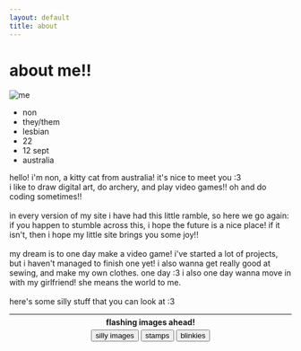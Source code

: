 ```yaml
---
layout: default
title: about
---
```

# about me!!

<div class="flex">
<div style="width: 100px">
    <img src="../assets/images/me.png" alt="me" style="max-width: 100px;">
    <ul class="ulnomargin">
        <li>non</li>
        <li>they/them</li>
        <li>lesbian</li>
        <li>22</li>
        <li>12 sept</li>
        <li>australia</li>
    </ul>
</div>
    <div style="flex-grow: 1;">
        hello! i'm non, a kitty cat from australia! it's nice to meet you :3
        <br>i like to draw digital art, do archery, and play video games!! oh and do coding sometimes!!
        <br><br>in every version of my site i have had this little ramble, so here we go again:
        <br>if you happen to stumble across this, i hope the future is a nice place! if it isn't, then i hope my little site brings you some joy!!
        <br><br>my dream is to one day make a video game! i've started a lot of projects, but i haven't managed to finish one yet! i also wanna get really good at sewing, and make my own clothes. one day :3 i also one day wanna move in with my girlfriend! she means the world to me.
        <br><br>here's some silly stuff that you can look at :3
    </div>
</div>

<hr style="margin-bottom: 5px;">
<div style="text-align: center; margin-bottom: 5px;"><b>flashing images ahead!</b></div>
<!-- edited from https://www.w3schools.com/w3css/w3css_tabulators.asp -->
<div style="text-align: center;">
    <button onclick="openTab('silly')">silly images</button>
    <button onclick="openTab('stamps')">stamps</button>
    <button onclick="openTab('blinkies')">blinkies</button>
</div> 

<div id="silly" class="tab" style="display:none">
  <h2>silly images that i really like</h2>
  <div class="smallimages">
  <img src="../assets/images/silly/fat.png" alt="i may be fat and a bitch"><img src="../assets/images/silly/turned_cat.jpeg" alt="turned into a cat today"><img src="../assets/images/silly/sayaka_poke.webp" alt="sayaka miki poking you"><img src="../assets/images/silly/boquet.jpeg" alt="cat holding a boquet, boquet boquet for my sweetie"><img src="../assets/images/silly/boobs.jpeg" alt="boobs are so inspiring"><img src="../assets/images/silly/kittystretch.gif" alt="kitty stretch"><img src="../assets/images/silly/rainforest.jpeg" alt="pubes lover i <3 rainforest pussy"><img src="../assets/images/silly/myetouy.png" alt="mye touy..."><img src="../assets/images/silly/rila.webp" alt="korilakkuma dancing"><img src="../assets/images/silly/havingfun.jpg" alt="having fun">
  </div>
</div>

<div id="stamps" class="tab" style="display:none">
  <h2>epic stamps</h2>
  linked to original creator!
  <br><a href="https://www.deviantart.com/woods-of-lynn/art/Wizard101-stamp-cause-476725366"><img src="../assets/images/stamps/wizard101.png" alt="wizard101"></a><!--next stamp--><a href="https://www.deviantart.com/woods-of-lynn/art/Life-Wizard-Stamp-Wizard101-562138594"><img src="../assets/images/stamps/lifewizard.png" alt="wizard101, life wizard"></a><!--next stamp--><a href="https://www.deviantart.com/ravij/art/FFXIV-Stamp-Miqo-te-Female-348846759"><img src="../assets/images/stamps/fmiqo.jpg" alt="ffxiv female miqo'te"></a><!--next stamp--><a href="https://www.deviantart.com/ravij/art/FFXIV-Stamp-Keepers-of-the-Moon-348998097"><img src="../assets/images/stamps/mooncat.gif" alt="ffxiv keeper of the moon"></a><!--next stamp--><a href="https://www.deviantart.com/radspyro/art/Spyro-2-Gateway-to-Glimmer-Stamp-405626165"><img src="../assets/images/stamps/spyroglimmer.gif" alt="spyro gateway to glimmer"></a><!--next stamp--><a href="https://www.deviantart.com/bigyellowalien/art/Cynder-Stamp-462313444"><img src="../assets/images/stamps/cynder.png" alt="cynder"></a><!--next stamp--><a href="https://www.deviantart.com/aniwhichway/art/STAMP-Animal-Crossing-New-Leaf-487324903"><img src="../assets/images/stamps/animalcrossing.png" alt="animal crossing"></a><!--next stamp--><a href="https://www.deviantart.com/catjamsprinkles/art/Animal-Crossing-Kiki-Stamp-598581510"><img src="../assets/images/stamps/kiki.png" alt="animal crossing kiki"></a><!--next stamp--><a href="https://www.deviantart.com/faketsuki/art/Vocaloid-Stamp-V-Flower-455028629"><img src="../assets/images/stamps/vflower.png" alt="vflower"></a><!--next stamp--><a href="https://www.deviantart.com/kikaito-shion/art/vocaloid-stamp-140489165"><img src="../assets/images/stamps/vocaloid.gif" alt="vocaloid with miku, rin, len, kaito, meiko, gakupo, luka"></a><!--next stamp--><a href="https://www.deviantart.com/lalax00356/art/Triple-Baka-Lamaze-P-STAMP-1-799313722"><img src="../assets/images/stamps/triplebaka.gif" alt="triple baka"></a><!--next stamp--><a href="https://www.deviantart.com/amazingpony/art/Stamp-Megpoid-Gumi-343633012"><img src="../assets/images/stamps/gumi.png" alt="gumi"></a><!--next stamp--><a href="https://www.deviantart.com/just-stamps/art/Miku-s-Stare-163491773"><img src="../assets/images/stamps/mikustare.png" alt="miku stare"></a><!--next stamp--><a href="https://www.deviantart.com/sunbirds/art/Lesbian-Stamp-797657927"><img src="../assets/images/stamps/lesbian.png" alt="lesbian"></a><!--next stamp--><a href="https://www.deviantart.com/digtic/art/Linux-Mint-Stamp-442961778"><img src="../assets/images/stamps/linuxmint.png" alt="linux mint"></a><!--next stamp--><a href="https://www.deviantart.com/cutesight/art/Stamp-Kawaii-455774825"><img src="../assets/images/stamps/staykawaii.gif" alt="stay kawaii"></a>
</div>

<div id="blinkies" class="tab" style="display:none">
  <h2>shiny sparkly</h2>
    linked to where it was found - may not be original source!
    <div class="blinkies">
    <a href="https://blinkies.cafe/"><img src="../assets/images/blinkies/galpals.gif" alt="gal pals my melody kuromi"></a><!--next blinkie--><a href="https://blinkies.cafe/"><img src="../assets/images/blinkies/bunny.gif" alt="bunny mode"></a><!--next blinkie--><a href="https://blinkies.cafe/"><img src="../assets/images/blinkies/dokidoki.gif" alt="dokidoki"></a><!--next blinkie--><a href="https://blinkies.cafe/"><img src="../assets/images/blinkies/loveisinbloom.gif" alt="loveisinbloom"></a><!--next blinkie--><a href="https://blinkies.cafe/"><img src="../assets/images/blinkies/nyancat.gif" alt="nyan cat"></a><!--next blinkie--><a href="https://blinkies.cafe/"><img src="../assets/images/blinkies/prommy.gif" alt="prommy pleading emoji"></a><!--next blinkie--><a href="https://blinkies.cafe/"><img src="../assets/images/blinkies/pastelangel.gif" alt="pastel angel"></a><!--next blinkie--><a href="https://blinkies.cafe/"><img src="../assets/images/blinkies/miku.gif" alt="miku fan"></a><!--next blinkie--><a href="https://blinkies.cafe/"><img src="../assets/images/blinkies/computer.gif" alt="i love my computer"></a>
    </div>
</div>

<script>
    function openTab(tabName) {
    var i;
    var x = document.getElementsByClassName("tab");
    for (i = 0; i < x.length; i++) {
        x[i].style.display = "none";
    }
    document.getElementById(tabName).style.display = "block";
    }
</script>